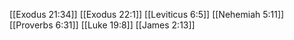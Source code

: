 [[Exodus 21:34]]
[[Exodus 22:1]]
[[Leviticus 6:5]]
[[Nehemiah 5:11]]
[[Proverbs 6:31]]
[[Luke 19:8]]
[[James 2:13]]

